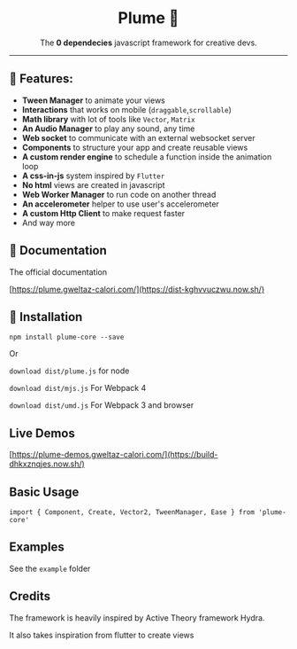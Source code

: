 <h1 align="center">
	Plume 🍭
</h1>
<p align="center">The <strong>0 dependecies</strong> javascript framework for creative devs.</p>

---

## 🔅 Features:

- **Tween Manager** to animate your views
- **Interactions** that works on mobile (`draggable`,`scrollable`)
- **Math library** with lot of tools like `Vector`, `Matrix`
- **An Audio Manager** to play any sound, any time
- **Web socket** to communicate with an external websocket server
- **Components** to structure your app and create reusable views
- **A custom render engine** to schedule a function inside the animation loop
- **A css-in-js** system inspired by `Flutter`
- **No html** views are created in javascript
- **Web Worker Manager** to run code on another thread
- **An accelerometer** helper to use user's accelerometer
- **A custom Http Client** to make request faster
- And way more

## 📑 Documentation

The official documentation

[https://plume.gweltaz-calori.com/](https://dist-kghvvuczwu.now.sh/)

## 🔧 Installation

```
npm install plume-core --save
```

Or

`download dist/plume.js` for node

`download dist/mjs.js` For Webpack 4

`download dist/umd.js` For Webpack 3 and browser

## Live Demos

[https://plume-demos.gweltaz-calori.com/](https://build-dhkxznqjes.now.sh/)

## Basic Usage

```
import { Component, Create, Vector2, TweenManager, Ease } from 'plume-core'
```

## Examples

See the `example` folder

## Credits

The framework is heavily inspired by Active Theory framework Hydra.

It also takes inspiration from flutter to create views
